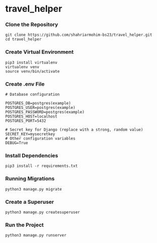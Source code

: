# travel_helper
### Clone the Repository
```
git clone https://github.com/shahriarmohim-bs23/travel_helper.git
cd travel_helper
```
### Create Virtual Environment
```
pip3 install virtualenv
virtualenv venv
source venv/bin/activate
```
### Create .env File
```
# Database configuration

POSTGRES_DB=postgres(example) 
POSTGRES_USER=postgres(example) 
POSTGRES_PASSWORD=postgres(example) 
POSTGRES_HOST=localhost 
POSTGRES_PORT=5432

# Secret key for Django (replace with a strong, random value)
SECRET_KEY=mysecretkey
# Other configuration variables
DEBUG=True
```
### Install Dependencies
```
pip3 install -r requirements.txt
```
### Running Migrations
```
python3 manage.py migrate
```
### Create a Superuser
```
python3 manage.py createsuperuser
```
### Run the Project
```
python3 manage.py runserver
```



